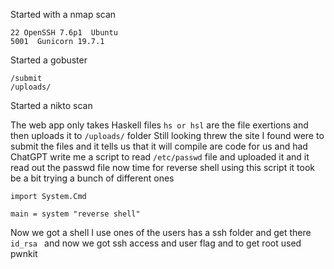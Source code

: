 Started with a nmap scan 
```
22 OpenSSH 7.6p1  Ubuntu
5001  Gunicorn 19.7.1
```
Started a gobuster 
```
/submit
/uploads/
```
Started a nikto scan

The web app only takes Haskell files `hs or hsl` are the file exertions and then uploads it to 
	`/uploads/` folder
Still looking threw the site I found were to submit the files and it tells us that it will compile are code for us and had ChatGPT write me a script to read `/etc/passwd` file and uploaded it and it read out the passwd file now time for reverse shell using this script it took be a bit trying a bunch of different ones
```
import System.Cmd

main = system "reverse shell"
```
Now we got a shell I use ones of the users has a ssh folder and get there `id_rsa ` and now we got ssh access and user flag and to get root used pwnkit